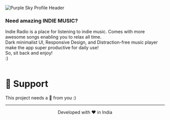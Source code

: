 ![Purple Sky Profile Header](https://user-images.githubusercontent.com/107036687/181786064-5dd9b4c1-3920-471c-8666-522b4b463321.gif)
### Need amazing INDIE MUSIC?
Indie Radio is a place for listening to indie music. Comes with more awesome songs enabling you to relax all time. <br>Dark minimalist UI, Responsive Design, and Distraction-free music player make the app super productive for daily use!<br> So, sit back and enjoy! <br>
:)
<br><br>
# 🙏 Support

This project needs a 🌟 from you :)

<hr>
<p align="center">
Developed with ❤️ in India
</p>
